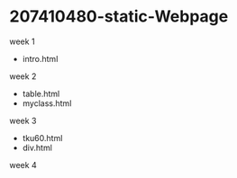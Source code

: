 # 207410480-static-Webpage

week 1
* intro.html

week 2
* table.html
* myclass.html

week 3
* tku60.html
* div.html

week 4